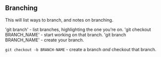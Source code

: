 ## Branching

This will list ways to branch, and notes on branching.

'git branch' - list branches, highlighting the one you're on.
'git checkout BRANCH_NAME' - start working on that branch.
'git branch BRANCH_NAME' - create your branch.

`git checkout -b BRANCH-NAME` - create a branch _and_ checkout that branch.
